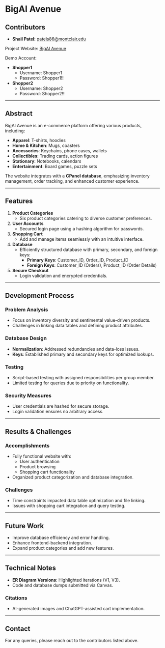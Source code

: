 # BigAl Avenue

## Contributors
- **Shail Patel**: [patels86@montclair.edu](mailto:patels86@montclair.edu)
  
Project Website: [BigAl Avenue](https://cyan.csam.montclair.edu/~rudnicp1/DB-Project/Updated/)

Demo Account:
- **Shopper1**
  - Username: Shopper1  
  - Password: Shopper1!!  
- **Shopper2**
  - Username: Shopper2  
  - Password: Shopper2!!

---

## Abstract
BigAl Avenue is an e-commerce platform offering various products, including:
- **Apparel**: T-shirts, hoodies
- **Home & Kitchen**: Mugs, coasters
- **Accessories**: Keychains, phone cases, wallets
- **Collectibles**: Trading cards, action figures
- **Stationary**: Notebooks, calendars
- **Entertainment**: Board games, puzzle sets

The website integrates with a **CPanel database**, emphasizing inventory management, order tracking, and enhanced customer experience.

---

## Features
1. **Product Categories**
   - Six product categories catering to diverse customer preferences.
2. **User Accounts**
   - Secured login page using a hashing algorithm for passwords.
3. **Shopping Cart**
   - Add and manage items seamlessly with an intuitive interface.
4. **Database**
   - Efficiently structured database with primary, secondary, and foreign keys:
     - **Primary Keys**: Customer_ID, Order_ID, Product_ID
     - **Foreign Keys**: Customer_ID (Orders), Product_ID (Order Details)
5. **Secure Checkout**
   - Login validation and encrypted credentials.

---

## Development Process
### Problem Analysis
- Focus on inventory diversity and sentimental value-driven products.
- Challenges in linking data tables and defining product attributes.

### Database Design
- **Normalization**: Addressed redundancies and data-loss issues.
- **Keys**: Established primary and secondary keys for optimized lookups.

### Testing
- Script-based testing with assigned responsibilities per group member.
- Limited testing for queries due to priority on functionality.

### Security Measures
- User credentials are hashed for secure storage.
- Login validation ensures no arbitrary access.

---

## Results & Challenges
### Accomplishments
- Fully functional website with:
  - User authentication
  - Product browsing
  - Shopping cart functionality
- Organized product categorization and database integration.

### Challenges
- Time constraints impacted data table optimization and file linking.
- Issues with shopping cart integration and query testing.

---

## Future Work
- Improve database efficiency and error handling.
- Enhance frontend-backend integration.
- Expand product categories and add new features.

---

## Technical Notes
- **ER Diagram Versions**: Highlighted iterations (V1, V3).
- Code and database dumps submitted via Canvas.

### Citations
- AI-generated images and ChatGPT-assisted cart implementation.

---

## Contact
For any queries, please reach out to the contributors listed above.
